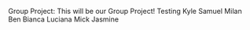 Group Project:
This will be our Group Project!
Testing
Kyle Samuel
Milan
Ben
Bianca
Luciana
Mick
Jasmine